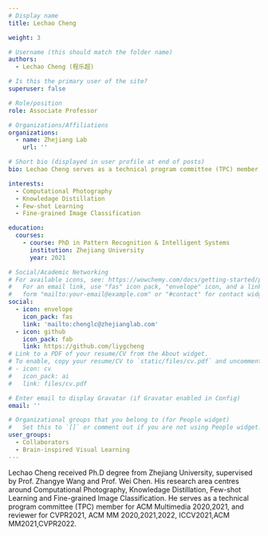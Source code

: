 ```yaml
---
# Display name
title: Lechao Cheng

weight: 3

# Username (this should match the folder name)
authors:
  - Lechao Cheng (程乐超)

# Is this the primary user of the site?
superuser: false

# Role/position
role: Associate Professor

# Organizations/Affiliations
organizations:
  - name: Zhejiang Lab
    url: ''

# Short bio (displayed in user profile at end of posts)
bio: Lechao Cheng serves as a technical program committee (TPC) member for ACM Multimedia 2020,2021, and reviewer for CVPR2021, ACM MM 2020,2021,2022, ICCV2021,ACM MM2021,CVPR2022.

interests:
  - Computational Photography
  - Knowledage Distillation
  - Few-shot Learning 
  - Fine-grained Image Classification

education:
  courses:
    - course: PhD in Pattern Recognition & Intelligent Systems
      institution: Zhejiang University
      year: 2021

# Social/Academic Networking
# For available icons, see: https://wowchemy.com/docs/getting-started/page-builder/#icons
#   For an email link, use "fas" icon pack, "envelope" icon, and a link in the
#   form "mailto:your-email@example.com" or "#contact" for contact widget.
social:
  - icon: envelope
    icon_pack: fas
    link: 'mailto:chenglc@zhejianglab.com'
  - icon: github
    icon_pack: fab
    link: https://github.com/liygcheng
# Link to a PDF of your resume/CV from the About widget.
# To enable, copy your resume/CV to `static/files/cv.pdf` and uncomment the lines below.
# - icon: cv
#   icon_pack: ai
#   link: files/cv.pdf

# Enter email to display Gravatar (if Gravatar enabled in Config)
email: ''

# Organizational groups that you belong to (for People widget)
#   Set this to `[]` or comment out if you are not using People widget.
user_groups:
  - Collaborators
  - Brain-inspired Visual Learning
---
```


Lechao Cheng received Ph.D degree from Zhejiang University, supervised by Prof. Zhangye Wang and Prof. Wei Chen. His research area centres around Computational Photography, Knowledage Distillation, Few-shot Learning and Fine-grained Image Classification. He serves as a technical program committee (TPC) member for ACM Multimedia 2020,2021, and reviewer for CVPR2021, ACM MM 2020,2021,2022, ICCV2021,ACM MM2021,CVPR2022.